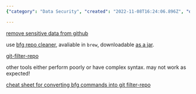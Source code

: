 ```yaml
---
{"category": "Data Security", "created": "2022-11-08T16:24:06.896Z", "date": "2022-11-08 16:24:06", "description": "This article provides step-by-step instructions on how to remove sensitive data from a GitHub repository using BFG Repo Cleaner. It highlights the benefits of using BFG over other tools and offers a conversion cheat sheet for those who prefer using Git Filter-Repo.", "modified": "2022-11-08T16:38:12.888Z", "tags": ["BFG Repo Cleaner", "GitHub", "Sensitive data removal", "jar file", "brew installation", "alternative tools", "conversion cheat sheet"], "title": "Remove Bad/Large Files From Git Repo History"}

---
```


[remove sensitive data from github](https://docs.github.com/en/authentication/keeping-your-account-and-data-secure/removing-sensitive-data-from-a-repository)

use [bfg repo cleaner](https://rtyley.github.io/bfg-repo-cleaner/), avaliable in `brew`, downloadable [as a jar](https://repo1.maven.org/maven2/com/madgag/bfg/1.14.0/bfg-1.14.0.jar).

[git-filter-repo](https://github.com/newren/git-filter-repo#solving-this-with-bfg-repo-cleaner)

other tools either perform poorly or have complex syntax. may not work as expected!

[cheat sheet for converting bfg commands into git filter-repo](https://github.com/newren/git-filter-repo/blob/main/Documentation/converting-from-bfg-repo-cleaner.md#cheat-sheet-conversion-of-examples-from-bfg)
